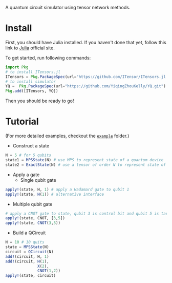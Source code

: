 A quantum circuit simulator using tensor network methods.

# Install
First, you should have Julia installed. If you haven't done that yet, follow this link to [Julia](https://julialang.org) official site.

To get started, run following commands:

```julia
import Pkg
# to install ITensors.jl
ITensors = Pkg.PackageSpec(url="https://github.com/ITensor/ITensors.jl.git")
# to install simulator
YQ =  Pkg.PackageSpec(url="https://github.com/YiqingZhouKelly/YQ.git")
Pkg.add([ITensors, YQ])
```
Then you should be ready to go!

# Tutorial
 (For more detailed examples, checkout the [`example`](https://github.com/YiqingZhouKelly/YQ/tree/master/example) folder.)
* Construct a state
```Julia
N = 5 # for 5 qubits
state1 = MPSState(N) # use MPS to represent state of a quantum device
state2 = ExactState(N) # use a tensor of order N to represent state of a quantum device
```
* Apply a gate  
  - Single qubit gate
```Julia
apply!(state, H, 1) # apply a Hadamard gate to qubit 1
apply!(state, H(1)) # alternative interface
```
 - Multiple qubit gate
 ```Julia
 # apply a CNOT gate to state, qubit 3 is control bit and qubit 5 is target bit
apply!(state, CNOT, [3,5])
apply!(state, CNOT(3,5))
 ```

* Build a QCircuit
```julia
N = 10 # 10 quits
state = MPSState(N)
circuit = QCircuit(N)
add!(circuit, H, 1)
add!(circuit, H(1),
              X(2),
              CNOT(1,2))
apply!(state, circuit)
```
